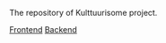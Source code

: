 The repository of Kulttuurisome project.

[Frontend](https://github.com/yuzamonkey/Half-Eaten-Biscuit/tree/main/client)
[Backend](https://github.com/yuzamonkey/Half-Eaten-Biscuit/tree/main/server)